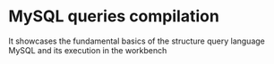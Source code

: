 # MySQL queries compilation
It showcases the fundamental basics of the structure query language MySQL and its execution in the workbench
